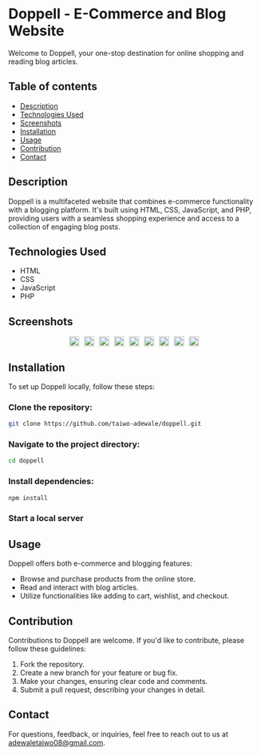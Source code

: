 # Doppell - E-Commerce and Blog Website

Welcome to Doppell, your one-stop destination for online shopping and reading blog articles.

## Table of contents

- [Description](#description)
- [Technologies Used](#technologies-used)
- [Screenshots](#screenshots)
- [Installation](#installation)
- [Usage](#usage)
- [Contribution](#contribution)
- [Contact](#contact)

## Description

Doppell is a multifaceted website that combines e-commerce functionality with a blogging platform. It's built using HTML, CSS, JavaScript, and PHP, providing users with a seamless shopping experience and access to a collection of engaging blog posts.

## Technologies Used

- HTML
- CSS
- JavaScript
- PHP

## Screenshots

<div style="display: flex; flex-direction: row; flex-wrap: wrap; justify-content: center; gap: 10px">
  <div style="max-width: 270px"><img src="https://doppell.000webhostapp.com/images/screenshot-1.png" width="100%"  /></div>
  <div style="max-width: 270px"><img src="https://doppell.000webhostapp.com/images/screenshot-2.png" width="100%" /></div>
  <div style="max-width: 270px"><img src="https://doppell.000webhostapp.com/images/screenshot-3.png" width="100%" /></div>
  <div style="max-width: 270px"><img src="https://doppell.000webhostapp.com/images/screenshot-4.png" width="100%" /></div>
  <div style="max-width: 270px"><img src="https://doppell.000webhostapp.com/images/screenshot-5.png" width="100%" /></div>
  <div style="max-width: 270px"><img src="https://doppell.000webhostapp.com/images/screenshot-6.png" width="100%" /></div>
  <div style="max-width: 270px"><img src="https://doppell.000webhostapp.com/images/screenshot-7.png" width="100%" /></div>
  <div style="max-width: 270px"><img src="https://doppell.000webhostapp.com/images/screenshot-8.png" width="100%" /></div>
  <div style="max-width: 270px"><img src="https://doppell.000webhostapp.com/images/screenshot-9.png" width="100%" /></div>
</div>

## Installation

To set up Doppell locally, follow these steps:

### Clone the repository:

```bash
git clone https://github.com/taiwo-adewale/doppell.git
```

### Navigate to the project directory:

```bash
cd doppell
```

### Install dependencies:

```bash
npm install
```

### Start a local server

## Usage

Doppell offers both e-commerce and blogging features:

- Browse and purchase products from the online store.
- Read and interact with blog articles.
- Utilize functionalities like adding to cart, wishlist, and checkout.

## Contribution

Contributions to Doppell are welcome. If you'd like to contribute, please follow these guidelines:

1. Fork the repository.
2. Create a new branch for your feature or bug fix.
3. Make your changes, ensuring clear code and comments.
4. Submit a pull request, describing your changes in detail.

## Contact

For questions, feedback, or inquiries, feel free to reach out to us at [adewaletaiwo08@gmail.com](mailto:adewaletaiwo08@gmail.com).
